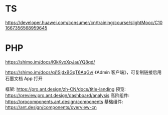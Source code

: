 # TS

https://developer.huawei.com/consumer/cn/training/course/slightMooc/C101667356568959645

# PHP

https://shimo.im/docs/KlkKvoXpJauYQ8qd/ 

https://shimo.im/docs/qj1SjdxBGqT6AqGv/ 《Admin 客户端》，可复制链接后用石墨文档 App 打开

框架: https://pro.ant.design/zh-CN/docs/title-landing
预览: https://preview.pro.ant.design/dashboard/analysis
高阶组件: https://procomponents.ant.design/components
基础组件:  https://ant.design/components/overview-cn